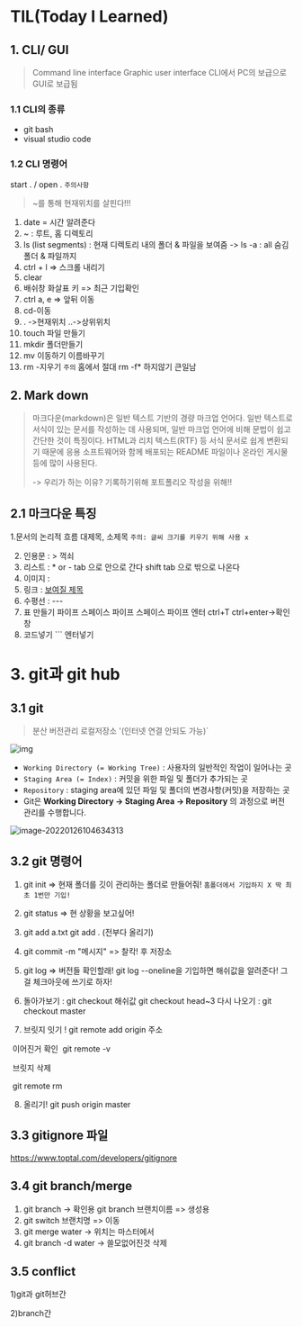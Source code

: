 # TIL(Today I Learned)
## 1. CLI/ GUI
>Command line interface
>Graphic user interface
>CLI에서 PC의 보급으로 GUI로 보급됨
 ### 1.1 CLI의 종류

  - git bash
  - visual studio code
### 1.2 CLI 명령어
start . / open .
`주의사항`
>~를 통해 현재위치를 살핀다!!!

1. date = 시간 알려준다
2. ~ : 루트, 홈 디렉토리
3. ls (list segments) : 현재 디렉토리 내의
폴더 & 파일을 보여줌
-> ls -a : all 숨김 폴더 & 파일까지
4. ctrl + l => 스크롤 내리기
5. clear
6. 배쉬창 화살표 키 => 최근 기입확인
7. ctrl a, e => 앞뒤 이동
8. cd-이동
9. . ->현재위치 ..->상위위치
10. touch 파일 만들기
11. mkdir 폴더만들기
12. mv 이동하기 이름바꾸기
13. rm -지우기 
`주의`   홈에서 절대 rm -f* 하지않기 큰일남


## 2. Mark down
>마크다운(markdown)은 일반 텍스트 기반의 경량 마크업 언어다. 일반 텍스트로 서식이 있는 문서를 작성하는 데 사용되며, 일반 마크업 언어에 비해 문법이 쉽고 간단한 것이 특징이다. HTML과 리치 텍스트(RTF) 등 서식 문서로 쉽게 변환되기 때문에 응용 소프트웨어와 함께 배포되는 README 파일이나 온라인 게시물 등에 많이 사용된다.
>
>-> 우리가 하는 이유? 기록하기위해 포트폴리오 작성을 위해!!

## 2.1 마크다운 특징

1.문서의 논리적 흐름
대제목, 소제목
`주의: 글씨 크기를 키우기 위해 사용 x`

2. 인용문 : > 꺽쇠
3. 리스트 : * or -
    tab 으로 안으로 간다
    shift tab 으로 밖으로 나온다
4. 이미지 : ![]()
5. 링크 : []()
    [보여질 제목](실제링크)
6. 수평선 : ---
7. 표 만들기
    파이프 스페이스 파이프
    스페이스 파이프 엔터
    ctrl+T
    ctrl+enter->확인창
8. 코드넣기 ``` 엔터넣기

# 3. git과 git hub
## 3.1 git

>분산 버전관리 
>로컬저장소 '(인터넷 연결 안되도 가능)`



![img](https://hphk.notion.site/image/https%3A%2F%2Fs3-us-west-2.amazonaws.com%2Fsecure.notion-static.com%2F7142d992-3d01-481c-9d4e-e818c6e185d8%2FUntitled.png?table=block&id=122e3c54-7fae-4094-a921-ae3c5ac86897&spaceId=daa2d103-3ecd-4519-8c30-4f55e74c7ef4&width=2000&userId=&cache=v2)

- `Working Directory (= Working Tree)` : 사용자의 일반적인 작업이 일어나는 곳
- `Staging Area (= Index)` : 커밋을 위한 파일 및 폴더가 추가되는 곳
- `Repository` : staging area에 있던 파일 및 폴더의 변경사항(커밋)을 저장하는 곳
- Git은 **Working Directory → Staging Area → Repository** 의 과정으로 버전 관리를 수행합니다.

![image-20220126104634313](test.assets/image-20220126104634313.png)

## 3.2 git 명령어

1. git init
=> 현재 폴더를 깃이 관리하는 폴더로 만들어줘!
`홈폴더에서 기입하지 X 딱 최초 1번만 기입!`

2. git status => 현 상황을 보고싶어!

3. git add a.txt
git add . (전부다 올리기)

4. git commit -m "메시지" => 찰칵! 후 저장소

5. git log => 버전들 확인할래!
git log --oneline을 기입하면 해쉬값을 알려준다! 그걸 체크아웃에 쓰기로 하자!

6. 돌아가보기 :
git checkout 해쉬값
git checkout head~3
다시 나오기 :
git checkout master


7. 브릿지 잇기 !
git remote add origin 주소

​		이어진거 확인
​		git remote -v

​		브릿지 삭제

​        git remote rm

8. 올리기!
git push origin master

## 3.3 gitignore 파일

https://www.toptal.com/developers/gitignore



## 3.4 git branch/merge 

1. git branch -> 확인용
git branch 브랜치이름 => 생성용
2. git switch 브랜치명 => 이동
3. git merge water -> 위치는 마스터에서
4. git branch -d water -> 쓸모없어진것 삭제

## 3.5 conflict

1)git과 git허브간

2)branch간
